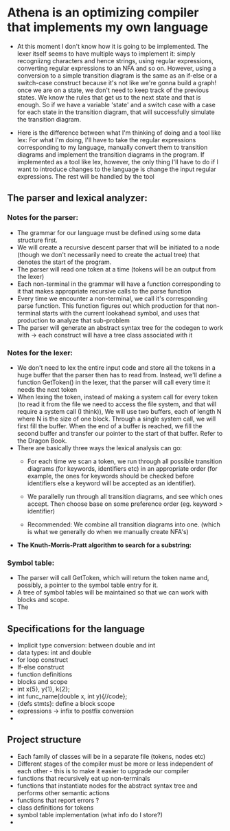 # Athena is an optimizing compiler that implements my own language

*  At this moment I don't know how it is going to be implemented. The lexer itself seems to have multiple ways to implement it: simply recogniizng characters and hence strings, using regular expressions, converting regular expressions to an NFA and so on. However, using a conversion to a simple transition diagram is the same as an if-else or a switch-case construct because it's not like we're gonna build a graph! once we are on a state, we don't need to keep track of the previous states. We know the rules that get us to the next state and that is enough. So if we have a variable 'state' and a switch case with a case for each state in the transition diagram, that will successfully simulate the transition diagram.

* Here is the difference between what I'm thinking of doing and a tool like lex: For what I'm doing, I'll have to take the regular expressions corresponding to my language, manually convert them to transition diagrams and implement the transition diagrams in the program. If implemented as a tool like lex, however, the only thing I'll have to do if I want to introduce changes to the language is change the input regular expressions. The rest will be handled by the tool

##  The parser and lexical analyzer: 

### Notes for the parser:
*  The grammar for our language must be defined using some data structure first.
*  We will create a recursive descent parser that will be initiated to a node (though we don't necessarily need to create the actual tree) that denotes the start of the program.
*  The parser will read one token at a time (tokens will be an output from the lexer)
*  Each non-terminal in the grammar will have a function corresponding to it that makes appropriate recursive calls to the parse function
*  Every time we encounter a non-terminal, we call it's corresponding parse function. This function figures out which production for that non-terminal starts with the current lookahead symbol, and uses that production to analyze that sub-problem
*  The parser will generate an abstract syntax tree for the codegen to work with -> each construct will have a tree class associated with it

### Notes for the lexer:

*  We don't need to lex the entire input code and store all the tokens in a huge buffer that the parser then has to read from. Instead, we'll define a function GetToken() in the lexer, that the parser will call every time it needs the next token
*  When lexing the token, instead of making a system call for every token (to read it from the file we need to access the file system, and that will require a system call (I think)), We will use two buffers, each of length N where N is the size of one block. Through a single system call, we will first fill the buffer. When the end of a buffer is reached, we fill the second buffer and transfer our pointer to the start of that buffer. Refer to the Dragon Book.
* There are basically three ways the lexical analysis can go:
	- For each time we scan a token, we run through all possible transition diagrams (for keywords, identifiers etc) in an appropriate order (for example, the ones for keywords should be checked before identifiers else a keyword will be accepted as an identifier).
	- We parallelly run through all transition diagrams, and see which ones accept. Then choose base on some preference order (eg. keyword > identifier)

	- Recommended: We combine all transition diagrams into one. (which is what we generally do when we manually create NFA's)
* **The Knuth-Morris-Pratt algorithm to search for a substring:** 

### Symbol table:

* The parser will call GetToken, which will return the token name and, possibly, a pointer to the symbol table entry for it.
* A tree of symbol tables will be maintained so that we can work with blocks and scope.
* The 

## Specifications for the language

* Implicit type conversion: between double and int
* data types: int and double
* for loop construct
* If-else construct
* function definitions
* blocks and scope
* int x{5}, y{1}, k{2};
* int func\_name(double x, int y){//code};
* {defs stmts}: define a block scope
* expressions -> infix to postfix conversion
* 

## Project structure

* Each family of classes will be in a separate file (tokens, nodes etc)
* Different stages of the compiler must be more or less independent of each other - this is to make it easier to upgrade our compiler
* functions that recursively eat up non-terminals 
* functions that instantiate nodes for the abstract syntax tree and performs other semantic actions
* functions that report errors ? 
* class definitions for tokens 
* symbol table implementation (what info do I store?)
* 
